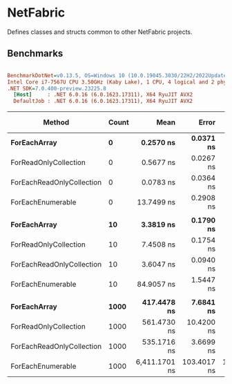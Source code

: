 # NetFabric

Defines classes and structs common to other NetFabric projects.

## Benchmarks

``` ini

BenchmarkDotNet=v0.13.5, OS=Windows 10 (10.0.19045.3030/22H2/2022Update)
Intel Core i7-7567U CPU 3.50GHz (Kaby Lake), 1 CPU, 4 logical and 2 physical cores
.NET SDK=7.0.400-preview.23225.8
  [Host]     : .NET 6.0.16 (6.0.1623.17311), X64 RyuJIT AVX2
  DefaultJob : .NET 6.0.16 (6.0.1623.17311), X64 RyuJIT AVX2


```
|                    Method | Count |          Mean |       Error |      StdDev |        Median |         Ratio | RatioSD |   Gen0 | Allocated | Alloc Ratio |
|-------------------------- |------ |--------------:|------------:|------------:|--------------:|--------------:|--------:|-------:|----------:|------------:|
|              **ForEachArray** |     **0** |     **0.2570 ns** |   **0.0371 ns** |   **0.0455 ns** |     **0.2407 ns** |      **baseline** |        **** |      **-** |         **-** |          **NA** |
|     ForReadOnlyCollection |     0 |     0.5677 ns |   0.0267 ns |   0.0208 ns |     0.5568 ns |  2.12x slower |   0.32x |      - |         - |          NA |
| ForEachReadOnlyCollection |     0 |     0.0783 ns |   0.0364 ns |   0.0735 ns |     0.0481 ns |  5.77x faster |   9.48x |      - |         - |          NA |
|         ForEachEnumerable |     0 |    13.7499 ns |   0.2908 ns |   0.2578 ns |    13.7559 ns | 52.55x slower |   8.17x | 0.0153 |      32 B |          NA |
|                           |       |               |             |             |               |               |         |        |           |             |
|              **ForEachArray** |    **10** |     **3.3819 ns** |   **0.1790 ns** |   **0.4899 ns** |     **3.1397 ns** |      **baseline** |        **** |      **-** |         **-** |          **NA** |
|     ForReadOnlyCollection |    10 |     7.4508 ns |   0.1754 ns |   0.4743 ns |     7.2265 ns |  2.24x slower |   0.33x |      - |         - |          NA |
| ForEachReadOnlyCollection |    10 |     3.6047 ns |   0.0940 ns |   0.0734 ns |     3.5878 ns |  1.12x slower |   0.10x |      - |         - |          NA |
|         ForEachEnumerable |    10 |    84.9057 ns |   1.5447 ns |   3.8181 ns |    83.5306 ns | 25.46x slower |   3.50x | 0.0153 |      32 B |          NA |
|                           |       |               |             |             |               |               |         |        |           |             |
|              **ForEachArray** |  **1000** |   **417.4478 ns** |   **7.6841 ns** |   **7.5468 ns** |   **414.6732 ns** |      **baseline** |        **** |      **-** |         **-** |          **NA** |
|     ForReadOnlyCollection |  1000 |   561.4730 ns |  10.4200 ns |  27.6323 ns |   548.1369 ns |  1.39x slower |   0.10x |      - |         - |          NA |
| ForEachReadOnlyCollection |  1000 |   535.1716 ns |   3.6699 ns |   3.2533 ns |   535.3654 ns |  1.28x slower |   0.03x |      - |         - |          NA |
|         ForEachEnumerable |  1000 | 6,411.1701 ns | 103.4017 ns | 119.0776 ns | 6,395.2068 ns | 15.39x slower |   0.39x | 0.0153 |      32 B |          NA |
